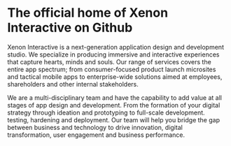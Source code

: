# The official home of Xenon Interactive on Github


Xenon Interactive is a next-generation application design and development studio. We specialize in producing immersive and interactive experiences that capture hearts, minds and souls. Our range of services covers the entire app spectrum; from consumer-focused product launch microsites and tactical mobile apps to enterprise-wide solutions aimed at employees, shareholders and other internal stakeholders.

We are a multi-disciplinary team and have the capability to add value at all stages of app design and development. From the formation of your digital strategy through ideation and prototyping to full-scale development. testing, hardening and deployment. Our team will help you bridge the gap between business and technology to drive innovation, digital transformation, user engagement and business performance.

